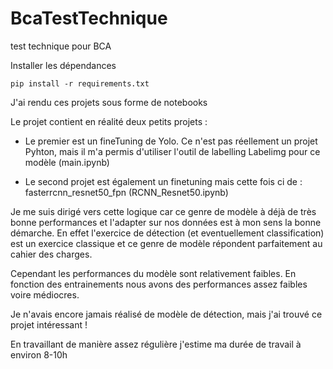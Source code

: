 # BcaTestTechnique
test technique pour  BCA


Installer les dépendances 

    pip install -r requirements.txt


J'ai rendu ces projets sous forme de notebooks

Le projet contient en réalité deux petits projets : 

- Le premier est un fineTuning de Yolo. Ce n'est pas réellement un projet Pyhton, mais il m'a permis d'utiliser l'outil de labelling Labelimg pour ce modèle (main.ipynb)

- Le second projet est également un finetuning mais cette fois ci de : fasterrcnn_resnet50_fpn (RCNN_Resnet50.ipynb)


Je me suis dirigé vers cette logique car ce genre de modèle à déjà de très bonne performances et l'adapter sur nos données est à mon sens la bonne démarche. En effet l'exercice de détection (et eventuellement classification) est un exercice classique et ce genre de modèle répondent parfaitement au cahier des charges. 


Cependant les performances du modèle sont relativement faibles. En fonction des entrainements nous avons des performances assez faibles voire médiocres. 


Je n'avais encore jamais réalisé de modèle de détection, mais j'ai trouvé ce projet intéressant ! 


En travaillant de manière assez régulière j'estime ma durée de travail à environ 8-10h